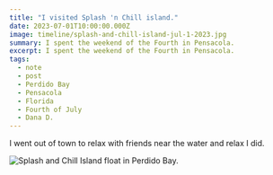 ```yaml
---
title: "I visited Splash 'n Chill island."
date: 2023-07-01T10:00:00.000Z
image: timeline/splash-and-chill-island-jul-1-2023.jpg
summary: I spent the weekend of the Fourth in Pensacola.
excerpt: I spent the weekend of the Fourth in Pensacola.
tags:
  - note
  - post
  - Perdido Bay
  - Pensacola
  - Florida
  - Fourth of July
  - Dana D.
---
```


I went out of town to relax with friends near the water and relax I did.

![Splash and Chill Island float in Perdido Bay.](/static/img/timeline/splash-and-chill-island-jul-1-2023.jpg)
